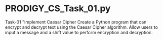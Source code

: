 # PRODIGY_CS_Task_01.py
Task-01  "Implement Caesar Cipher  Create a Python program that can encrypt and decrypt text using the Caesar Cipher algorithm. Allow users to input a message and a shift value to perform encryption and decryption.
